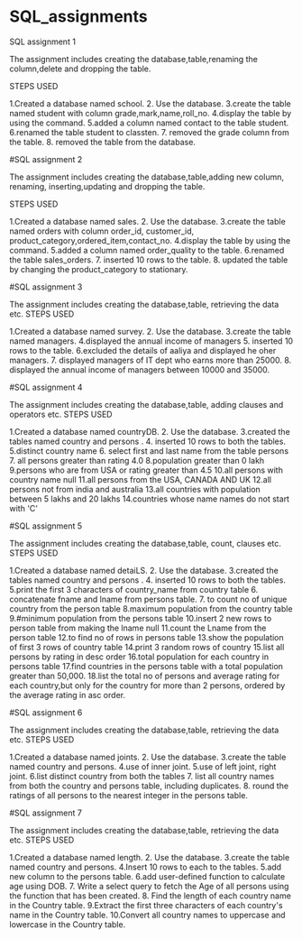 # SQL_assignments
SQL assignment 1

The assignment includes creating the database,table,renaming the column,delete and dropping the table.

STEPS USED

1.Created a database named school.
2. Use the database.
3.create the table named student with column grade,mark,name,roll_no.
4.display the table by using the command.
5.added a column named contact to the table student.
6.renamed the table student to classten.
7. removed the grade column from the table.
8. removed the table from the database.

#SQL assignment 2

The assignment includes creating the database,table,adding new column, renaming, inserting,updating and dropping the table.

STEPS USED

1.Created a database named sales.
2. Use the database.
3.create the table named orders with column order_id, customer_id, product_category,ordered_item,contact_no.
4.display the table by using the command.
5.added a column named order_quality to the table.
6.renamed the table sales_orders.
7. inserted 10 rows to the table.
8. updated the table by changing the product_category to stationary.


#SQL assignment 3

The assignment includes creating the database,table, retrieving the data etc.
STEPS USED

1.Created a database named survey.
2. Use the database.
3.create the table named managers.
4.displayed the annual income of managers
5. inserted 10 rows to the table.
6.excluded the details of aaliya and displayed he oher managers.
7. displayed managers of IT dept who earns more than 25000.
8. displayed the annual income of managers between 10000 and 35000.

#SQL assignment 4

The assignment includes creating the database,table, adding clauses and operators etc.
STEPS USED

1.Created a database named countryDB.
2. Use the database.
3.created the tables named country and persons .
4. inserted 10 rows to both the tables.
5.distinct country name
6. select first and last name from the table persons
7. all persons greater than rating 4.0
8.population greater than 0 lakh
9.persons who are from USA or rating greater than 4.5
10.all persons with country name null
11.all persons from the USA, CANADA AND UK
12.all persons not from india and australia
13.all countries with population between 5 lakhs and 20 lakhs
14.countries whose name names do not start with 'C'

#SQL assignment 5

The assignment includes creating the database,table, count, clauses etc.
STEPS USED

1.Created a database named detaiLS.
2. Use the database.
3.created the tables named country and persons .
4. inserted 10 rows to both the tables.
5.print the first 3 characters of country_name from country table
6. concatenate fname and lname from persons table.
7. to count no of unique country from the person table
8.maximum population from the country table
9.#minimum population from the persons table
10.insert 2 new rows to person table from making the lname null
11.count the Lname from the person table
12.to find no of rows in persons table
13.show the population of first 3 rows of country table
14.print 3 random rows of country
15.list all persons by rating in desc order 
16.total population for each country in persons table
17.find countries in the persons table with a total population greater than 50,000.
18.list the total no of persons and average rating for each country,but only for the country for more than 2 persons, ordered by the average rating in asc order.

#SQL assignment 6

The assignment includes creating the database,table, retrieving the data etc.
STEPS USED

1.Created a database named joints.
2. Use the database.
3.create the table named country and persons.
4.use of inner joint.
5.use of left joint, right joint.
6.list distinct country from both the tables
7. list all country names from both the country and persons table, including duplicates.
8. round the ratings of all persons to the nearest integer in the persons table.

#SQL assignment 7

The assignment includes creating the database,table, retrieving the data etc.
STEPS USED

1.Created a database named length.
2. Use the database.
3.create the table named country and persons.
4.Insert 10 rows to each to the tables.
5.add new column to the persons table.
6.add user-defined function to calculate age using DOB.
7. Write a select query to fetch the Age of all persons using the function that has been created.
8. Find the length of each country name in the Country table.
9.Extract the first three characters of each country's name in the Country table.
10.Convert all country names to uppercase and lowercase in the Country table.
